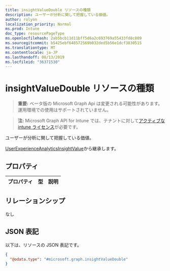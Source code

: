 ```yaml
---
title: insightValueDouble リソースの種類
description: ユーザーが分析に関して把握している価値。
author: rolyon
localization_priority: Normal
ms.prod: Intune
doc_type: resourcePageType
ms.openlocfilehash: 2ab5bcb11d11bff5d6a2c693769a55433fd8c809
ms.sourcegitcommit: b5425ebf648572569b032ded5b56e1dcf3830515
ms.translationtype: MT
ms.contentlocale: ja-JP
ms.lasthandoff: 08/13/2019
ms.locfileid: "36371530"
---
```

# <a name="insightvaluedouble-resource-type"></a>insightValueDouble リソースの種類

> **重要:** ベータ版の Microsoft Graph Api は変更される可能性があります。運用環境での使用はサポートされていません。

> **注:** Microsoft Graph API for Intune では、テナントに対して[アクティブな intune ライセンス](https://go.microsoft.com/fwlink/?linkid=839381)が必要です。

ユーザーが分析に関して把握している価値。


[UserExperienceAnalyticsInsightValue](../resources/intune-devices-userexperienceanalyticsinsightvalue.md)から継承します。

## <a name="properties"></a>プロパティ
|プロパティ|型|説明|
|:---|:---|:---|

## <a name="relationships"></a>リレーションシップ
なし

## <a name="json-representation"></a>JSON 表記
以下は、リソースの JSON 表記です。
<!-- {
  "blockType": "resource",
  "@odata.type": "microsoft.graph.insightValueDouble"
}
-->
``` json
{
  "@odata.type": "#microsoft.graph.insightValueDouble"
}
```



